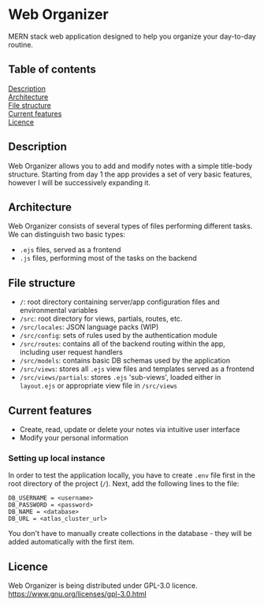 # Web Organizer
MERN stack web application designed to help you organize your day-to-day routine.

## Table of contents
[Description](#description)<br />
[Architecture](#architecture)<br />
[File structure](#file-structure)<br />
[Current features](#current-features)<br />
[Licence](#licence)<br />

## Description
Web Organizer allows you to add and modify notes with a simple title-body structure. Starting from day 1 the app provides a set of very basic features, however I will be successively expanding it.

## Architecture
Web Organizer consists of several types of files performing different tasks. We can distinguish two basic types:
- `.ejs` files, served as a frontend
- `.js` files, performing most of the tasks on the backend

## File structure
- `/`: root directory containing server/app configuration files and environmental variables<br />
- `/src`: root directory for views, partials, routes, etc.<br />
- `/src/locales`: JSON language packs (WIP)<br />
- `/src/config`: sets of rules used by the authentication module<br />
- `/src/routes`: contains all of the backend routing within the app, including user request handlers<br />
- `/src/models`: contains basic DB schemas used by the application<br />
- `/src/views`: stores all `.ejs` view files and templates served as a frontend<br />
- `/src/views/partials`: stores `.ejs` 'sub-views', loaded either in `layout.ejs` or appropriate view file in `/src/views`<br />

## Current features
- Create, read, update or delete your notes via intuitive user interface<br />
- Modify your personal information<br/>

### Setting up local instance
In order to test the application locally, you have to create `.env` file first in the root directory of the project (`/`).
Next, add the following lines to the file:
```
DB_USERNAME = <username>
DB_PASSWORD = <password>
DB_NAME = <database>
DB_URL = <atlas_cluster_url>
```

You don't have to manually create collections in the database - they will be added automatically with the first item.

## Licence
Web Organizer is being distributed under GPL-3.0 licence.<br />
https://www.gnu.org/licenses/gpl-3.0.html


